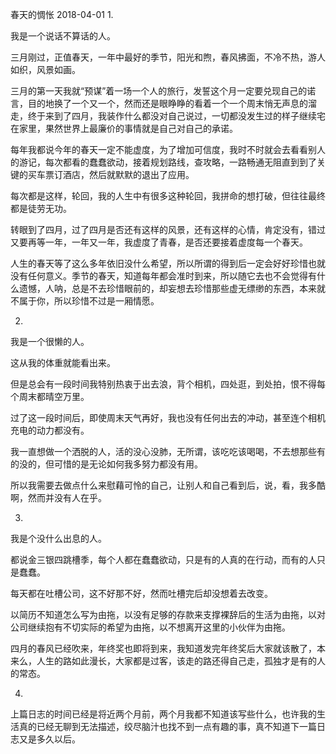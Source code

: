 春天的惆怅
2018-04-01
1.

我是一个说话不算话的人。

三月刚过，正值春天，一年中最好的季节，阳光和煦，春风拂面，不冷不热，游人如织，风景如画。

三月的第一天我就“预谋”着一场一个人的旅行，发誓这个月一定要兑现自己的诺言，目的地换了一个又一个，然而还是眼睁睁的看着一个一个周末悄无声息的溜走，终于来到了四月，我装作什么都没对自己说过，一切都没发生过的样子继续宅在家里，果然世界上最廉价的事情就是自己对自己的承诺。

每年我都说今年的春天一定不能虚度，为了增加可信度，我时不时就会去看看别人的游记，每次都看的蠢蠢欲动，接着规划路线，查攻略，一路畅通无阻直到到了关键的买车票订酒店，然后就默默的退出了应用。

每次都是这样，轮回，我的人生中有很多这种轮回，我拼命的想打破，但往往最终都是徒劳无功。

转眼到了四月，过了四月是否还有这样的风景，还有这样的心情，肯定没有，错过又要再等一年，一年又一年，我虚度了青春，是否还要接着虚度每一个春天。

人生的春天等了这么多年依旧没什么希望，所以所谓的得到后一定会好好珍惜也就没有任何意义。季节的春天，知道每年都会准时到来，所以随它去也不会觉得有什么遗憾，人呐，总是不去珍惜眼前的，却妄想去珍惜那些虚无缥缈的东西，本来就不属于你，所以珍惜不过是一厢情愿。


2.

我是一个很懒的人。

这从我的体重就能看出来。

但是总会有一段时间我特别热衷于出去浪，背个相机，四处逛，到处拍，恨不得每个周末都晴空万里。

过了这一段时间后，即使周末天气再好，我也没有任何出去的冲动，甚至连个相机充电的动力都没有。

我一直想做一个洒脱的人，活的没心没肺，无所谓，该吃吃该喝喝，不去想那些有的没的，但可惜的是无论如何我多努力都没有用。

所以我需要去做点什么来慰藉可怜的自己，让别人和自己看到后，说，看，我多酷啊，然而并没有人在乎。


3.

我是个没什么出息的人。

都说金三银四跳槽季，每个人都在蠢蠢欲动，只是有的人真的在行动，而有的人只是蠢蠢。

每天都在吐槽公司，这不好那不好，然而吐槽完后却没想着去改变。

以简历不知道怎么写为由拖，以没有足够的存款来支撑裸辞后的生活为由拖，以对公司继续抱有不切实际的希望为由拖，以不想离开这里的小伙伴为由拖。

四月的春风已经吹来，年终奖也即将到来，我知道发完年终奖后大家就该散了，本来么，人生的路如此漫长，大家都是过客，该走的路还得自己走，孤独才是有的人的常态。


4.

上篇日志的时间已经是将近两个月前，两个月我都不知道该写些什么，也许我的生活真的已经无聊到无法描述，绞尽脑汁也找不到一点有趣的事，真不知道下一篇日志又是多久以后。